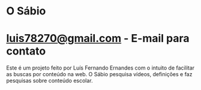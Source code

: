 # O Sábio
# luis78270@gmail.com - E-mail para contato

Este é um projeto feito por Luís Fernando Ernandes com o intuito de facilitar as buscas por conteúdo na web.
O Sábio pesquisa vídeos, definições e faz pesquisas sobre conteúdo escolar.
